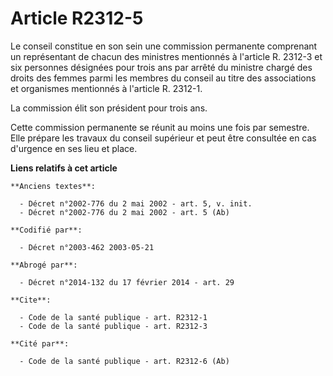 # Article R2312-5

Le conseil constitue en son sein une commission permanente comprenant un représentant de chacun des ministres mentionnés à
l'article R. 2312-3 et six personnes désignées pour trois ans par arrêté du ministre chargé des droits des femmes parmi les
membres du conseil au titre des associations et organismes mentionnés à l'article R. 2312-1.

La commission élit son président pour trois ans.

Cette commission permanente se réunit au moins une fois par semestre. Elle prépare les travaux du conseil supérieur et peut
être consultée en cas d'urgence en ses lieu et place.

**Liens relatifs à cet article**

	**Anciens textes**:

	  - Décret n°2002-776 du 2 mai 2002 - art. 5, v. init.
	  - Décret n°2002-776 du 2 mai 2002 - art. 5 (Ab)

	**Codifié par**:

	  - Décret n°2003-462 2003-05-21

	**Abrogé par**:

	  - Décret n°2014-132 du 17 février 2014 - art. 29

	**Cite**:

	  - Code de la santé publique - art. R2312-1
	  - Code de la santé publique - art. R2312-3

	**Cité par**:

	  - Code de la santé publique - art. R2312-6 (Ab)

